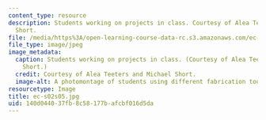 ```yaml
---
content_type: resource
description: Students working on projects in class. Courtesy of Alea Teeters and Michael
  Short.
file: /media/https%3A/open-learning-course-data-rc.s3.amazonaws.com/ec-s02-water-jet-technologies-spring-2005/140d044037fb8c58177bafcbf016d5da_ec-s02s05.jpg
file_type: image/jpeg
image_metadata:
  caption: Students working on projects in class. (Courtesy of Alea Teeters and Michael
    Short.)
  credit: Courtesy of Alea Teeters and Michael Short.
  image-alt: A photomontage of students using different fabrication tools.
resourcetype: Image
title: ec-s02s05.jpg
uid: 140d0440-37fb-8c58-177b-afcbf016d5da
---
```

